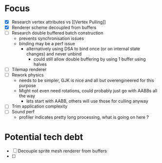 # Focus

- [x] Research vertex attributes vs [[Vertex Pulling]]
- [x] Renderer scheme decoupled from buffers
- [ ] Research double buffered batch construction
	- prevents synchronisation issues
	- binding may be a perf issue
		- alternatively using DSA to bind once (or on internal state changes) and never unbind
			- could still allow double buffering by using 1 buffer using halves
- [ ] Tilemap renderer
- [ ] Rework physics
	- needs to be simpler, GJK is nice and all but overengineered for this purpose
	- Might not even need rotations, could probably just go with AABBs all the way
		- lets start with AABB, others will use those for culling anyway
- [ ] Trim application complexity
- [ ] Sound perf
	- profiler indicates pretty long processing, what is going on here ?

# Potential tech debt

- [ ] Decouple sprite mesh renderer from buffers
- [ ] 